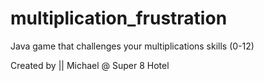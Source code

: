 multiplication_frustration
==========================

Java game that challenges your multiplications skills (0-12)

Created by || Michael @ Super 8 Hotel

